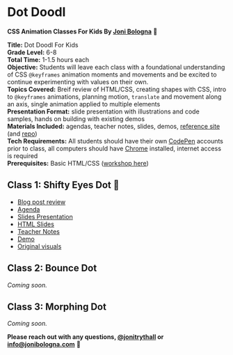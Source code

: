 # Dot Doodl
**CSS Animation Classes For Kids By [Joni Bologna](https://twitter.com/JoniTrythall)** 🐷

**Title:** Dot Doodl For Kids<br>
**Grade Level:** 6-8<br>
**Total Time:** 1-1.5 hours each<br>
**Objective:** Students will leave each class with a foundational understanding of CSS `@keyframes` animation moments and movements and be excited to continue experimenting with values on their own.<br> 
**Topics Covered:** Breif review of HTML/CSS, creating shapes with CSS, intro to `@keyframes` animations, planning motion, `translate` and movement along an axis, single animation applied to multiple elements<br>
**Presentation Format:** slide presentation with illustrations and code samples, hands on building with existing demos<br>
**Materials Included:** agendas, teacher notes, slides, demos, [reference site](http://www.dotdoodl.com/) (and [repo](https://github.com/jonitrythall/dotdoodl))<br> 
**Tech Requirements:** All students should have their own [CodePen](http://codepen.io/) accounts prior to class, all computers should have [Chrome](https://www.google.com/chrome/) installed, internet access is required<br>
**Prerequisites:** Basic HTML/CSS ([workshop here](https://github.com/jonitrythall/tutstownworkshop))<br>

## Class 1: Shifty Eyes Dot 🔵

* [Blog post review](http://jonibologna.com/css-animation-classes-for-kids-class-1/)
* [Agenda](https://docs.google.com/document/d/1rv8SkQwUP-PGetV-ByROscOrxmsI6re2dkUQq3-cZl4/edit?usp=sharing)
* [Slides Presentation](http://slides.com/jonibologna/intro-to-css-animation-1-kids#/)
* [HTML Slides](https://github.com/jonitrythall/dotdoodl-kid-classes/blob/master/class-one-slides.html)
* [Teacher Notes](https://docs.google.com/document/d/1q3igOFoHnfXRRegRSzs1qnfhNhNAqFegTqsQqBSZfMA/edit?usp=sharing)
* [Demo](http://codepen.io/jonitrythall/pen/GrWPoX/)
* [Original visuals](https://github.com/jonitrythall/dotdoodl-kid-classes/tree/master/class1-original-visuals)

## Class 2: Bounce Dot
*Coming soon.*

## Class 3: Morphing Dot
*Coming soon.*


**Please reach out with any questions, [@jonitrythall]() or [info@jonibologna.com]()** 👋
